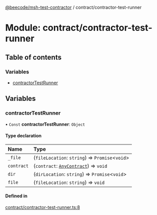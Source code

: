 [@beecode/msh-test-contractor](../README.md) / contract/contractor-test-runner

# Module: contract/contractor-test-runner

## Table of contents

### Variables

- [contractorTestRunner](contract_contractor_test_runner.md#contractortestrunner)

## Variables

### contractorTestRunner

• `Const` **contractorTestRunner**: `Object`

#### Type declaration

| Name | Type |
| :------ | :------ |
| `_file` | (`fileLocation`: `string`) => `Promise`\<`void`\> |
| `contract` | (`contract`: [`AnyContract`](types.md#anycontract)) => `void` |
| `dir` | (`dirLocation`: `string`) => `Promise`\<`void`\> |
| `file` | (`fileLocation`: `string`) => `void` |

#### Defined in

[contract/contractor-test-runner.ts:8](https://github.com/beecode-rs/msh-test-contractor/blob/05cbddf/src/contract/contractor-test-runner.ts#L8)
